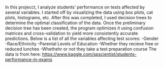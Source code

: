 In this projecct, I analyze students’ performance on tests affected by several variables. I started off by visualizing the data using box plots, cat plots, histograms, etc. After this was completed, I used decision trees to determine the optimal classification of the data. Once the preliminary decision tree has been created, the program optimizes it using confusion matrices and cross-validation to yield more consistently accurate predictions.
Below is a list of all the variables affecting test scores:
-Gender
-Race/Ethnicity
-Parental Levels of Education
-Whether they recieve free or reduced lunches
-Whethehr or not they take a test preparation course
The data is from here: https://www.kaggle.com/spscientist/students-performance-in-exams 
